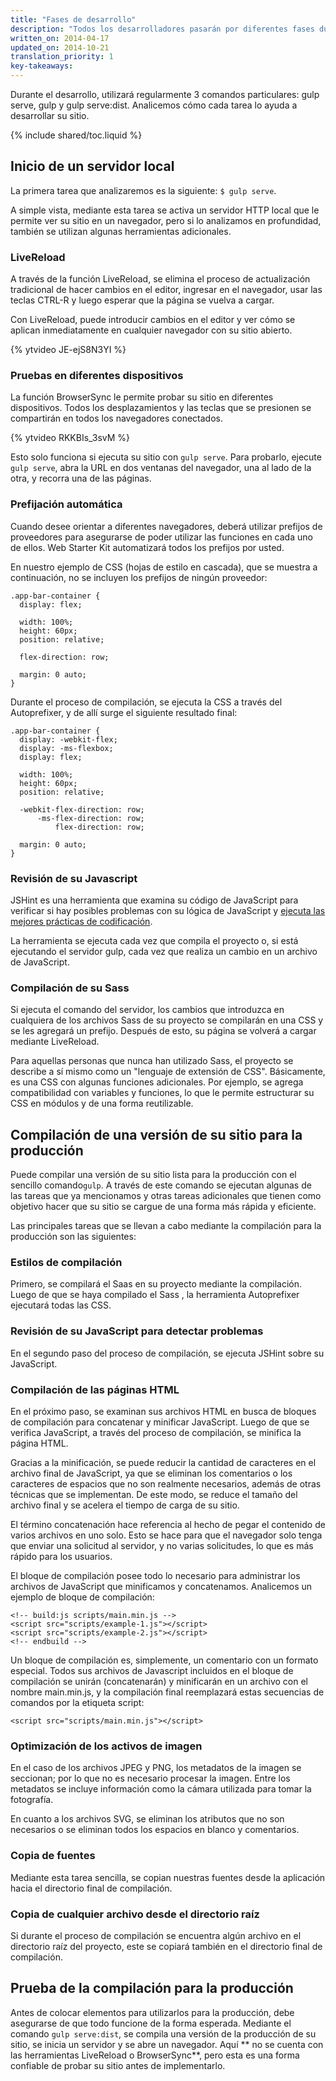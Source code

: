 ```yaml
---
title: "Fases de desarrollo"
description: "Todos los desarrolladores pasarán por diferentes fases durante el desarrollo de un proyecto. Con el Web Starter Kit, usted podrá ser más productivo ya que simplifica una serie de tareas para cada fase."
written_on: 2014-04-17
updated_on: 2014-10-21
translation_priority: 1
key-takeaways:
---
```


<p class="intro">
  Durante el desarrollo, utilizará regularmente 3 comandos particulares: gulp serve, gulp y gulp serve:dist. Analicemos cómo cada tarea lo ayuda a desarrollar su sitio.
 </p>

{% include shared/toc.liquid %}

## Inicio de un servidor local

La primera tarea que analizaremos es la siguiente: `$ gulp serve`.

A simple vista, mediante esta tarea se activa un servidor HTTP local que le permite ver su sitio
en un navegador, pero si lo analizamos en profundidad, también se utilizan algunas herramientas adicionales.

### LiveReload

A través de la función LiveReload, se elimina el proceso de actualización tradicional de hacer cambios en el
editor, ingresar en el navegador, usar las teclas CTRL-R y luego esperar que la página
se vuelva a cargar.

Con LiveReload, puede introducir cambios en el editor y ver cómo se aplican
inmediatamente en cualquier navegador con su sitio abierto.

{% ytvideo JE-ejS8N3YI %}

### Pruebas en diferentes dispositivos

La función BrowserSync le permite probar su sitio en diferentes dispositivos. Todos los desplazamientos y
las teclas que se presionen se compartirán en todos los navegadores conectados.

{% ytvideo RKKBIs_3svM %}

Esto solo funciona si ejecuta su sitio con `gulp serve`. Para probarlo, ejecute
`gulp serve`, abra la URL en dos ventanas del navegador, una al lado de la otra, y recorra
una de las páginas.

### Prefijación automática

Cuando desee orientar a diferentes navegadores, deberá utilizar prefijos de proveedores para
asegurarse de poder utilizar las funciones en cada uno de ellos. Web Starter Kit automatizará todos los
prefijos por usted.

En nuestro ejemplo de CSS (hojas de estilo en cascada), que se muestra a continuación, no se incluyen los prefijos de ningún proveedor:

    .app-bar-container {
      display: flex;

      width: 100%;
      height: 60px;
      position: relative;

      flex-direction: row;

      margin: 0 auto;
    }

Durante el proceso de compilación, se ejecuta la CSS a través del Autoprefixer, y de allí surge el
siguiente resultado final:

    .app-bar-container {
      display: -webkit-flex;
      display: -ms-flexbox;
      display: flex;

      width: 100%;
      height: 60px;
      position: relative;

      -webkit-flex-direction: row;
          -ms-flex-direction: row;
              flex-direction: row;

      margin: 0 auto;
    }

### Revisión de su Javascript

JSHint es una herramienta que examina su código de JavaScript para verificar si hay posibles problemas
con su lógica de JavaScript y [ejecuta las mejores prácticas de codificación](http://www.jshint.com/docs/).

La herramienta se ejecuta cada vez que compila el proyecto o, si está ejecutando el servidor gulp,
cada vez que realiza un cambio en un archivo de JavaScript.

### Compilación de su Sass

Si ejecuta el comando del servidor, los cambios que introduzca en cualquiera de los archivos
Sass de su proyecto se compilarán en una CSS y se les agregará un prefijo. Después de esto, su
página se volverá a cargar mediante LiveReload.

Para aquellas personas que nunca han utilizado Sass, el proyecto se describe a sí mismo como un "lenguaje de
extensión de CSS". Básicamente, es una CSS con algunas funciones adicionales. Por ejemplo,
se agrega compatibilidad con variables y funciones, lo que le permite estructurar su CSS
en módulos y de una forma reutilizable.

## Compilación de una versión de su sitio para la producción

Puede compilar una versión de su sitio lista para la producción con el sencillo 
comando`gulp`. A través de este comando se ejecutan algunas de las tareas que ya mencionamos y otras tareas adicionales
que tienen como objetivo hacer que su sitio se cargue de una forma más rápida y eficiente.

Las principales tareas que se llevan a cabo mediante la compilación para la producción son las siguientes:

### Estilos de compilación

Primero, se compilará el Saas en su proyecto mediante la compilación. Luego de que se haya compilado el Sass
, la herramienta Autoprefixer ejecutará todas las CSS.

### Revisión de su JavaScript para detectar problemas

En el segundo paso del proceso de compilación, se ejecuta JSHint sobre su JavaScript.

### Compilación de las páginas HTML

En el próximo paso, se examinan sus archivos HTML en busca de bloques de compilación para concatenar
y minificar JavaScript. Luego de que se verifica JavaScript, a través del proceso de compilación,
se minifica la página HTML.

Gracias a la minificación, se puede reducir la cantidad de caracteres en el archivo final de JavaScript, ya que se eliminan
los comentarios o los caracteres de espacios que no son realmente necesarios, además de
otras técnicas que se implementan. De este modo, se reduce el tamaño del archivo final y se acelera el tiempo de carga de su
sitio.

El término concatenación hace referencia al hecho de pegar el contenido de varios archivos en uno solo. Esto
se hace para que el navegador solo tenga que enviar una solicitud al servidor,
y no varias solicitudes, lo que es más rápido para los usuarios.

El bloque de compilación posee todo lo necesario para administrar los archivos de JavaScript que minificamos
y concatenamos. Analicemos un ejemplo de bloque de compilación:

    <!-- build:js scripts/main.min.js -->
    <script src="scripts/example-1.js"></script>
    <script src="scripts/example-2.js"></script>
    <!-- endbuild -->

Un bloque de compilación es, simplemente, un comentario con un formato especial.
Todos sus archivos de Javascript incluidos en el bloque de compilación se unirán
(concatenarán) y minificarán en un archivo con el nombre main.min.js, y
la compilación final reemplazará estas secuencias de comandos por la etiqueta script:

    <script src="scripts/main.min.js"></script>

### Optimización de los activos de imagen

En el caso de los archivos JPEG y PNG, los metadatos de la imagen se seccionan; por lo que no es necesario
procesar la imagen. Entre los metadatos se incluye información como la cámara utilizada
para tomar la fotografía.

En cuanto a los archivos SVG, se eliminan los atributos que no son necesarios o se eliminan todos los espacios en blanco
y comentarios.

### Copia de fuentes

Mediante esta tarea sencilla, se copian nuestras fuentes desde la aplicación hacia el directorio final de compilación.

### Copia de cualquier archivo desde el directorio raíz

Si durante el proceso de compilación se encuentra algún archivo en el directorio raíz del proyecto, este se copiará
también en el directorio final de compilación.

## Prueba de la compilación para la producción

Antes de colocar elementos para utilizarlos para la producción, debe asegurarse de que todo funcione
de la forma esperada. Mediante el comando `gulp serve:dist`, se compila una versión de la producción de su sitio,
se inicia un servidor y se abre un navegador. Aquí ** no se cuenta con las herramientas LiveReload o
BrowserSync**, pero esta es una forma confiable de probar su sitio antes de implementarlo.



